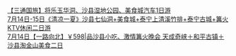   
[【三通国旅】将乐玉华洞、沙县湿地公园、美食城汽车1日游](http://www.dianyue.me/archives/871/kphsof95u9ooous9/)  
[7月14日-15日《清凉一夏》沙县七仙洞+美食城+泰宁上清溪竹排+泰宁古城+篝火KTV休闲二日游](http://www.dianyue.me/archives/667/eb4pe8t585j6tnmg/)  
[7月14日【一路向北】￥598|品沙县小吃、激情篝火晚会 天成奇峡＋和平古镇＋沙县淘金山美食二日](http://www.dianyue.me/archives/280/mvze4myx87c5k19z/)